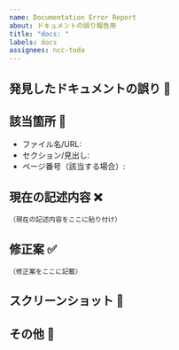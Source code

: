 ```yaml
---
name: Documentation Error Report
about: ドキュメントの誤り報告用
title: "docs: "
labels: docs
assignees: ncc-toda
---
```


## 発見したドキュメントの誤り 📝

<!-- ドキュメントの誤りについて具体的に説明してください -->

## 該当箇所 📍

<!-- 誤りがあるドキュメントのファイル名、セクション、ページ番号などを記載してください -->

- ファイル名/URL:
- セクション/見出し:
- ページ番号（該当する場合）:

## 現在の記述内容 ❌

<!-- 現在の誤った記述内容を引用してください -->

```
（現在の記述内容をここに貼り付け）
```

## 修正案 ✅

<!-- 修正案がある場合は記載してください -->

```
（修正案をここに記載）
```

## スクリーンショット 📸

<!-- 必要に応じてスクリーンショットを添付してください -->

## その他 📌

<!-- その他、補足情報があれば記載してください -->
